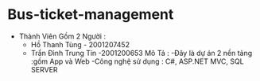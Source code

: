 # Bus-ticket-management
- Thành Viên Gồm 2 Người :
    + Hồ Thanh Tùng - 2001207452
    + Trần Đình Trung Tín -2001200653
Mô Tả :
-Đây là dự án 2 nền tảng :gồm App và Web
-Công nghệ sử dụng : C#, ASP.NET MVC, SQL SERVER
